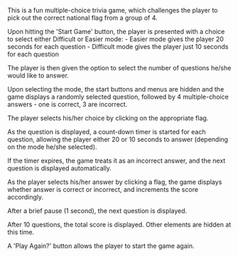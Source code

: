 This is a fun multiple-choice trivia game, which challenges the player to pick out the correct national flag from a group of 4.

Upon hitting the 'Start Game' button, the player is presented with a choice to select either Difficult or Easier mode:
	- Easier mode gives the player 20 seconds for each question
	- Difficult mode gives the player just 10 seconds for each question

The player is then given the option to select the number of questions he/she would like to answer.

Upon selecting the mode, the start buttons and menus are hidden and the game displays a randomly selected question, followed by 4 multiple-choice answers - one is correct, 3 are incorrect.

The player selects his/her choice by clicking on the appropriate flag.

As the question is displayed, a count-down timer is started for each question, allowing the player either 20 or 10 seconds to answer (depending on the mode he/she selected).

If the timer expires, the game treats it as an incorrect answer, and the next question is displayed automatically.

As the player selects his/her answer by clicking a flag, the game displays whether answer is correct or incorrect, and increments the score accordingly.

After a brief pause (1 second), the next question is displayed.

After 10 questions, the total score is displayed.  Other elements are hidden at this time.

A 'Play Again?' button allows the player to start the game again.